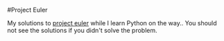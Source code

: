 #Project Euler

My solutions to [project euler](http://projecteuler.net/) while I learn Python on the way..
You should not see the solutions if you didn't solve the problem.
